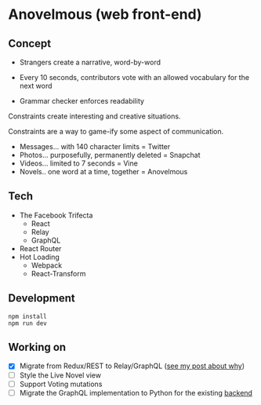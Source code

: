 # Anovelmous (web front-end)


## Concept

 - Strangers create a narrative, word-by-word
 
 - Every 10 seconds, contributors vote with an allowed vocabulary for the next word
 
 - Grammar checker enforces readability


Constraints create interesting and creative situations.
 
Constraints are a way to game-ify some aspect of communication.
 
 - Messages... with 140 character limits = Twitter
 - Photos... purposefully, permanently deleted = Snapchat
 - Videos... limited to 7 seconds = Vine
 - Novels.. one word at a time, together = Anovelmous



## Tech
- The Facebook Trifecta
  - React
  - Relay
  - GraphQL
- React Router
- Hot Loading 
  - Webpack
  - React-Transform

## Development

    npm install
    npm run dev

## Working on

- [X] Migrate from Redux/REST to Relay/GraphQL  ([see my post about why](https://medium.com/@gregoryziegan/how-graphql-taught-me-to-code-client-apps-1c631a9953bd))
- [ ] Style the Live Novel view
- [ ] Support Voting mutations
- [ ] Migrate the GraphQL implementation to Python for the existing [backend](https://github.com/anovelmous-dev-squad/anovelmous)

